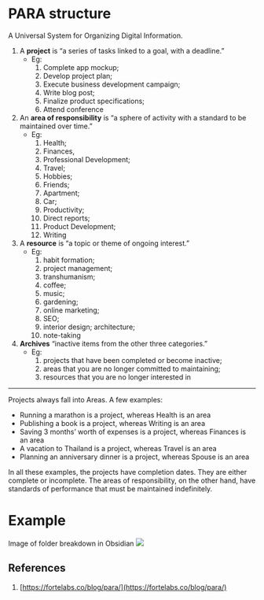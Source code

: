 # PARA structure

A Universal System for Organizing Digital Information.

1. A **project** is “a series of tasks linked to a goal, with a deadline.”
    - Eg:
        1. Complete app mockup;
        2. Develop project plan;
        3. Execute business development campaign;
        4. Write blog post;
        5. Finalize product specifications;
        6. Attend conference
2. An **area of responsibility** is “a sphere of activity with a standard to be maintained over time.”
    - Eg:
        1. Health;
        2. Finances,
        3. Professional Development;
        4. Travel;
        5. Hobbies;
        6. Friends;
        7. Apartment;
        8. Car;
        9. Productivity;
        10. Direct reports;
        11. Product Development;
        12. Writing
3. A **resource** is “a topic or theme of ongoing interest.”
    - Eg:
        1. habit formation;
        2. project management;
        3. transhumanism;
        4. coffee;
        5. music;
        6. gardening;
        7. online marketing;
        8. SEO;
        9. interior design; architecture;
        10. note-taking
4. **Archives** “inactive items from the other three categories.”
    - Eg:
        1. projects that have been completed or become inactive;
        2. areas that you are no longer committed to maintaining;
        3. resources that you are no longer interested in

---

Projects always fall into Areas. A few examples:

- Running a marathon is a project, whereas Health is an area
- Publishing a book is a project, whereas Writing is an area
- Saving 3 months’ worth of expenses is a project, whereas Finances is an area
- A vacation to Thailand is a project, whereas Travel is an area
- Planning an anniversary dinner is a project, whereas Spouse is an area

In all these examples, the projects have completion dates. They are either complete or incomplete. The areas of responsibility, on the other hand, have standards of performance that must be maintained indefinitely.

# Example

Image of folder breakdown in Obsidian
 ![](PARA%20Structure.png)

## References

1. [https://fortelabs.co/blog/para/](https://fortelabs.co/blog/para/)